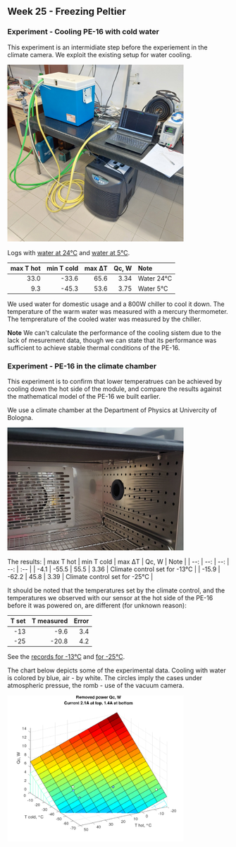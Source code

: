 ## Week 25 - Freezing Peltier 

### Experiment - Cooling PE-16 with cold water
This experiment is an intermidiate step before the experiement in the climate camera. We exploit the existing setup for water cooling.

<img alt="Cooling Pelter with cold water" src="/img/20240617_113001.jpg" width=400px>

Logs with [water at 24&deg;C](</logs/2024-06-17 100000.tsv>) and [water at 5&deg;C](</logs/2024-06-17 121523.tsv>).

| max T hot | min T cold | max &#916;T | Qc, W | Note |
| --: | --: | --: | --: | :-- |
| 33.0 | -33.6 | 65.6 | 3.34 | Water 24&deg;C | 
| 9.3 | -45.3 | 53.6 | 3.75 | Water 5&deg;C |

We used water for domestic usage and a 800W chiller to cool it down. The temperature of the warm water was measured with a mercury thermometer. The temprerature of the cooled water was measured by the chiller.

**Note** We can't calculate the performance of the cooling sistem due to the lack of mesurement data, though we can state that its performance was sufficient to achieve stable thermal conditions of the PE-16.

### Experiment - PE-16 in the climate chamber 
This experiment is to confirm that lower temperatrues can be achieved by cooling down the hot side of the module, and compare the results against the mathematical model of the PE-16 we built earlier. 

We use a climate chamber at the Department of Physics at Univercity of Bologna. 

<img alt="Internal camera of the climate chamber" src="/img/20240614_165333.jpg" width=400px>

The results:
| max T hot | min T cold | max &#916;T | Qc, W | Note |
| --: | --: | --: | --: | :-- |
| -4.1 | -55.5 | 55.5 | 3.36 | Climate control set for -13&deg;C | 
| -15.9 | -62.2 | 45.8 | 3.39 | Climate control set for -25&deg;C |

It should be noted that the temperatures set by the climate control, and the temperatures we observed with our sensor at the hot side of the PE-16 before it was powered on, are different (for unknown reason):

| T set | T measured | Error |
| --: | --: | --: | 
| -13 | -9.6 | 3.4 | 
| -25 | -20.8 | 4.2 |

See the [records for -13&deg;C](</logs/2024-06-17 163254.tsv>) and [for -25&deg;C](</logs/2024-06-17 170748.tsv>).

The chart below depicts some of the experimental data. Cooling with water is colored by blue, air - by white. The circles imply the cases under atmospheric pressue, the romb - use of the vacuum camera.

<img alt="3D chart with cooling with water and in air" src="/img/2024-06-11 - 3D chart - Qc wrt T cold and T hot.png" width=400px>

